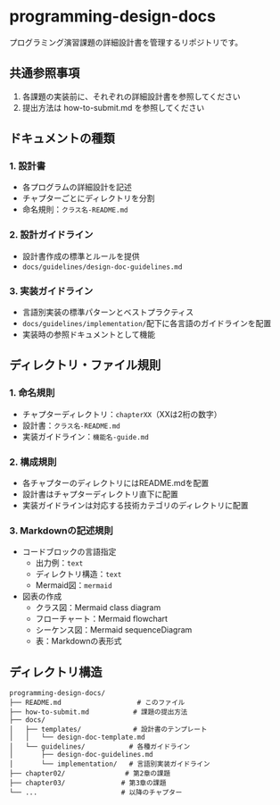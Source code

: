 # programming-design-docs

プログラミング演習課題の詳細設計書を管理するリポジトリです。

## 共通参照事項

1. 各課題の実装前に、それぞれの詳細設計書を参照してください
2. 提出方法は how-to-submit.md を参照してください

## ドキュメントの種類

### 1. 設計書

- 各プログラムの詳細設計を記述
- チャプターごとにディレクトリを分割
- 命名規則：`クラス名-README.md`

### 2. 設計ガイドライン

- 設計書作成の標準とルールを提供
- `docs/guidelines/design-doc-guidelines.md`

### 3. 実装ガイドライン

- 言語別実装の標準パターンとベストプラクティス
- `docs/guidelines/implementation/`配下に各言語のガイドラインを配置
- 実装時の参照ドキュメントとして機能

## ディレクトリ・ファイル規則

### 1. 命名規則

- チャプターディレクトリ：`chapterXX`（XXは2桁の数字）
- 設計書：`クラス名-README.md`
- 実装ガイドライン：`機能名-guide.md`

### 2. 構成規則

- 各チャプターのディレクトリにはREADME.mdを配置
- 設計書はチャプターディレクトリ直下に配置
- 実装ガイドラインは対応する技術カテゴリのディレクトリに配置

### 3. Markdownの記述規則

- コードブロックの言語指定
  - 出力例：`text`
  - ディレクトリ構造：`text`
  - Mermaid図：`mermaid`
- 図表の作成
  - クラス図：Mermaid class diagram
  - フローチャート：Mermaid flowchart
  - シーケンス図：Mermaid sequenceDiagram
  - 表：Markdownの表形式

## ディレクトリ構造

```text
programming-design-docs/
├── README.md                   # このファイル
├── how-to-submit.md           # 課題の提出方法
├── docs/
│   ├── templates/             # 設計書のテンプレート
│   │   └── design-doc-template.md
│   └── guidelines/           # 各種ガイドライン
│       ├── design-doc-guidelines.md
│       └── implementation/   # 言語別実装ガイドライン
├── chapter02/               # 第2章の課題
├── chapter03/              # 第3章の課題
└── ...                     # 以降のチャプター
```

